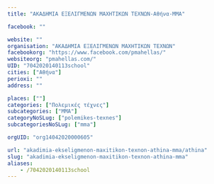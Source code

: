 ```yaml
---
title: "ΑΚΑΔΗΜΙΑ ΕΞΕΛΙΓΜΕΝΩΝ ΜΑΧΗΤΙΚΩΝ ΤΕΧΝΩΝ-Αθήνα-MMA"

facebook: ""

website: ""
organisation: "ΑΚΑΔΗΜΙΑ ΕΞΕΛΙΓΜΕΝΩΝ ΜΑΧΗΤΙΚΩΝ ΤΕΧΝΩΝ"
facebookorg: "https://www.facebook.com/pmahellas/"
websiteorg: "pmahellas.com/"
UID: "7042020140113school"
cities: ["Αθήνα"]
perioxi: ""
address: ""

places: [""]
categories: ["Πολεμικές τέχνες"]
subcategories: ["MMA"]
categoryNoSLug: ["polemikes-texnes"]
subcategoriesNoSLug: ["mma"]

orgUID: "org14042020000605"

url: "akadimia-ekseligmenon-maxitikon-texnon-athina-mma/athina"
slug: "akadimia-ekseligmenon-maxitikon-texnon-athina-mma"
aliases:
    - /7042020140113school
---
```





